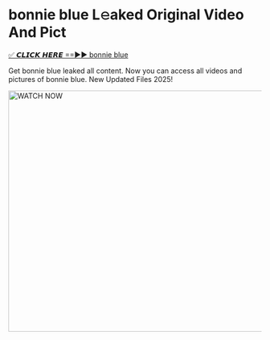 # bonnie blue L𝚎aked Original Video And Pict

<p><a href="https://cliphot.my.id/bonnie+blue" rel="nofollow">✅ 𝘾𝙇𝙄𝘾𝙆 𝙃𝙀𝙍𝙀 ==►► bonnie blue​</a></p>


<p>Get bonnie blue leaked all content. Now you can access all videos and pictures of bonnie blue. New Updated Files 2025!</p>


<p><a rel="nofollow" title="WATCH NOW" href="https://cliphot.my.id/bonnie+blue"><img border="bonnie+blue" height="480" width="720" title="WATCH NOW" alt="WATCH NOW" src="https://i.ibb.co.com/xMMVF88/686577567.gif"></a></p>